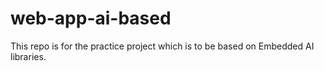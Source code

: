 # web-app-ai-based
This repo is for the practice project which is to be based on Embedded AI libraries. 
